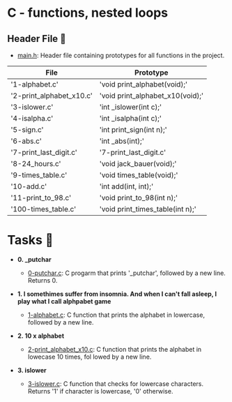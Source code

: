 # C - functions, nested loops

## Header File :file_folder:

* [main.h](./main.h): Header file containing prototypes for all functions in the project.

| File                        | Prototype                        |
| --------------------------- | ---------------------------      |
| '1-alphabet.c'              | 'void print_alphabet(void);'     |
| '2-print_alphabet_x10.c'    | 'void print_alphabet_x10(void);' |
| '3-islower.c'               | 'int _islower(int c);'           |
| '4-isalpha.c'               | 'int _isalpha(int c);'           |
| '5-sign.c'                  | 'int print_sign(int n);'         |
| '6-abs.c'                   | 'int _abs(int);'                 |
| '7-print_last_digit.c'      | '7-print_last_digit.c'           |
| '8-24_hours.c'              | 'void jack_bauer(void);'         |
| '9-times_table.c'           | 'void times_table(void);'        |
| '10-add.c'                  | 'int add(int, int);'             |
| '11-print_to_98.c'          | 'void print_to_98(int n);'       |
| '100-times_table.c'         | 'void print_times_table(int n);' |

# Tasks  :page_with_curl:

* **0. _putchar**
  * [0-putchar.c](./0-putchar.c): C progarm that prints '_putchar', followed by a
    new line. Returns 0.

* **1. I somethimes suffer from insomnia. And when I can't fall asleep, I play what I call alphpabet game**
  * [1-alphabet.c](./1-alphabet.c): C function that prints the alphabet in lowercase, followed by a new line.

* **2. 10 x alphabet**
  * [2-print_alphabet_x10.c](./2-print_alphabet_x10.c): C function that prints the alphabet in lowecase 10 times, fol    lowed by a new line.

* **3. islower**
  * [3-islower.c](./3-islower.c): C function that checks for lowercase characters.
    Returns '1' if character is lowercase, '0' otherwise.
